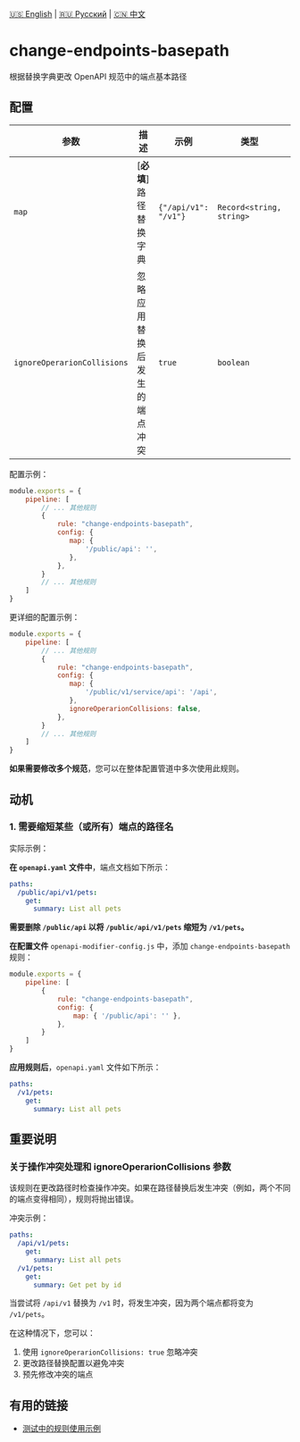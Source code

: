 [🇺🇸 English](./README.md) | [🇷🇺 Русский](./README-ru.md)  | [🇨🇳 中文](./README-zh.md)

# change-endpoints-basepath

根据替换字典更改 OpenAPI 规范中的端点基本路径



## 配置

| 参数                    | 描述                                                              | 示例               | 类型                | 默认值 |
|-----------------------------|-----------------------------------------------------------------------|----------------------|--------------------------|-----------|
| `map`                       | [**必填**] 路径替换字典                                     | `{"/api/v1": "/v1"}` | `Record<string, string>` | `{}`      |
| `ignoreOperarionCollisions` | 忽略应用替换后发生的端点冲突 | `true`               | `boolean`                | `false`        |


配置示例：

```js
module.exports = {
    pipeline: [
        // ... 其他规则
        {
            rule: "change-endpoints-basepath",
            config: {
               map: { 
                   '/public/api': '',
               },
            },
        }
        // ... 其他规则
    ]
}
```

更详细的配置示例：

```js
module.exports = {
    pipeline: [
        // ... 其他规则
        {
            rule: "change-endpoints-basepath",
            config: {
               map: { 
                   '/public/v1/service/api': '/api',
               }, 
               ignoreOperarionCollisions: false,
            },
        }
        // ... 其他规则
    ]
}
```

**如果需要修改多个规范**，您可以在整体配置管道中多次使用此规则。

## 动机

<a name="custom_anchor_motivation_1"></a>
### 1. 需要缩短某些（或所有）端点的路径名

实际示例：

**在 `openapi.yaml` 文件中**，端点文档如下所示：

```yaml
paths:
  /public/api/v1/pets:
    get:
      summary: List all pets
```
**需要删除 `/public/api` 以将 `/public/api/v1/pets` 缩短为 `/v1/pets`。**

**在配置文件** `openapi-modifier-config.js` 中，添加 `change-endpoints-basepath` 规则：

```js
module.exports = {
    pipeline: [
        {
            rule: "change-endpoints-basepath",
            config: {
                map: { '/public/api': '' },
            },
        }
    ]
}
```

**应用规则后**，`openapi.yaml` 文件如下所示：

```yaml
paths:
  /v1/pets:
    get:
      summary: List all pets
```

## 重要说明

### 关于操作冲突处理和 ignoreOperarionCollisions 参数

该规则在更改路径时检查操作冲突。如果在路径替换后发生冲突（例如，两个不同的端点变得相同），规则将抛出错误。

冲突示例：

```yaml
paths:
  /api/v1/pets:
    get:
      summary: List all pets
  /v1/pets:
    get:
      summary: Get pet by id
```

当尝试将 `/api/v1` 替换为 `/v1` 时，将发生冲突，因为两个端点都将变为 `/v1/pets`。

在这种情况下，您可以：
1. 使用 `ignoreOperarionCollisions: true` 忽略冲突
2. 更改路径替换配置以避免冲突
3. 预先修改冲突的端点

## 有用的链接

- [测试中的规则使用示例](./index.test.ts)  
 